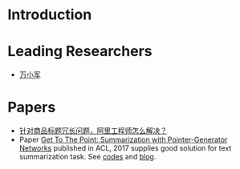 # Introduction


# Leading Researchers
- [万小军](http://59.108.48.5/lcwm/wanxj/)

# Papers
- [针对商品标题冗长问题，阿里工程师怎么解决？](https://mp.weixin.qq.com/s/C-Oh0bmpEon1Oeq5M6Q1GQ)
- Paper [Get To The Point: Summarization with Pointer-Generator Networks](https://arxiv.org/pdf/1704.04368.pdf) published in ACL, 2017 supplies good solution for text summarization task. See [codes](https://github.com/abisee/pointer-generator) and [blog](http://www.abigailsee.com/2017/04/16/taming-rnns-for-better-summarization.html).
